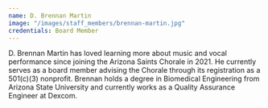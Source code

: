 ```yaml
---
name: D. Brennan Martin
image: "/images/staff_members/brennan-martin.jpg"
credentials: Board Member
---
```


D. Brennan Martin has loved learning more about music and vocal performance since
joining the Arizona Saints Chorale in 2021. He currently serves as a board
member advising the Chorale through its registration as a 501(c)(3) nonprofit.
Brennan holds a degree in Biomedical Engineering from Arizona State University
and currently works as a Quality Assurance Engineer at Dexcom.